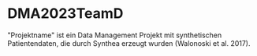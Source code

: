 # DMA2023TeamD

"Projektname" ist ein Data Management Projekt mit synthetischen Patientendaten, die durch Synthea erzeugt wurden (Walonoski et al. 2017).
